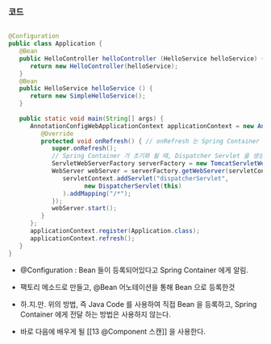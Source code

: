 
### 코드

```java

@Configuration  
public class Application {  
   @Bean  
   public HelloController helloController (HelloService helloService) {  
      return new HelloController(helloService);  
   }  
   @Bean  
   public HelloService helloService () {  
      return new SimpleHelloService();  
   }  
  
   public static void main(String[] args) {  
      AnnotationConfigWebApplicationContext applicationContext = new AnnotationConfigWebApplicationContext() {  
         @Override  
         protected void onRefresh() { // onRefresh 는 Spring Container 가 초기화 되는 도중에 진행되도록 하는 메소드다.  
            super.onRefresh();  
            // Spring Container 가 초기화 될 때, Dispatcher Servlet 을 생성하도록 하는 것.  
            ServletWebServerFactory serverFactory = new TomcatServletWebServerFactory();  
            WebServer webServer = serverFactory.getWebServer(servletContext -> {  
               servletContext.addServlet("dispatcherServlet",  
                     new DispatcherServlet(this)  
               ).addMapping("/*");  
            });  
            webServer.start();  
         }  
      };  
      applicationContext.register(Application.class);  
      applicationContext.refresh();  
   }  
}
```

- @Configuration : Bean 들이 등록되어있다고 Spring Container 에게 알림. 
- 팩토리 메소드로 만들고, @Bean 어노테이션을 통해 Bean 으로 등록한것

- 하.지.만. 위의 방법, 즉 Java Code 를 사용하여 직접 Bean 을 등록하고, Spring Container 에게 전달 하는 방법은 사용하지 않는다.
- 바로 다음에 배우게 될 [[13 @Component 스캔]] 을 사용한다.